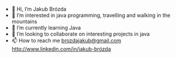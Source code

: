 - 👋 Hi, I’m Jakub Brózda
- 👀 I’m interested in java programming, travelling and walking in the mountains
- 🌱 I’m currently learning Java
- 💞️ I’m looking to collaborate on interesting projects in java
- 📫 How to reach me
brozdajakub@gmail.com
http://www.linkedin.com/in/jakub-brózda

<!---
Norsu296/Norsu296 is a ✨ special ✨ repository because its `README.md` (this file) appears on your GitHub profile.
You can click the Preview link to take a look at your changes.
--->
